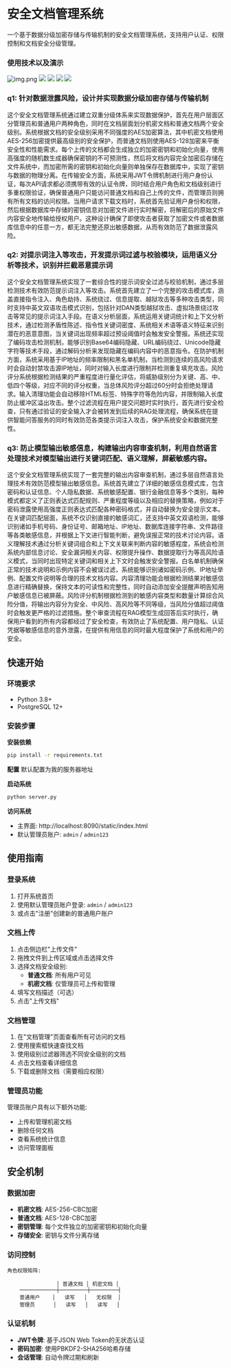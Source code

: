 # 安全文档管理系统

一个基于数据分级加密存储与传输机制的安全文档管理系统，支持用户认证、权限控制和文档安全分级管理。
### 使用技术以及演示
![img.png](img.png)
![](./data/d1.png)
![](./data/d2.png)
![](./data/d3.png)
![](./data/d4.png)
### q1: 针对数据泄露风险，设计并实现数据分级加密存储与传输机制
这个安全文档管理系统通过建立双重分级体系来实现数据保护，首先在用户层面区分管理员和普通用户两种角色，同时在文档层面划分机密文档和普通文档两个安全级别。系统根据文档的安全级别采用不同强度的AES加密算法，其中机密文档使用AES-256加密提供最高级别的安全保护，而普通文档则使用AES-128加密来平衡安全性和性能需求。每个上传的文档都会生成独立的加密密钥和初始化向量，使用高强度的随机数生成器确保密钥的不可预测性，然后将文档内容完全加密后存储在文件系统中，而加密所需的密钥和初始化向量则单独保存在数据库中，实现了密钥与数据的物理分离。在传输安全方面，系统采用JWT令牌机制进行用户身份认证，每次API请求都必须携带有效的认证令牌，同时结合用户角色和文档级别进行多重权限验证，确保普通用户只能访问普通文档和自己上传的文件，而管理员则拥有所有文档的访问权限。当用户请求下载文档时，系统首先验证用户身份和权限，然后根据数据库中存储的密钥信息对加密文件进行实时解密，将解密后的原始文件内容安全地传输给授权用户。这种设计确保了即使攻击者获取了加密文件或者数据库信息中的任意一方，都无法完整还原出敏感数据，从而有效防范了数据泄露风险。
### q2: 对提示词注入等攻击，开发提示词过滤与校验模块，运用语义分析等技术，识别并拦截恶意提示词
这个安全文档管理系统实现了一套综合性的提示词安全过滤与校验机制，通过多层检测技术有效防范提示词注入等攻击。系统首先建立了一个完整的攻击模式库，涵盖直接指令注入、角色劫持、系统绕过、信息提取、越狱攻击等多种攻击类型，同时支持中英文双语攻击模式识别，包括针对DAN类型越狱攻击、虚拟场景绕过攻击等常见的提示词注入手段。在语义分析层面，系统运用关键词统计和上下文分析技术，通过检测矛盾性陈述、指令性关键词密度、系统相关术语等语义特征来识别潜在的恶意意图，当关键词出现频率超过预设阈值时会触发安全警报。系统还实现了编码攻击检测机制，能够识别Base64编码隐藏、URL编码绕过、Unicode隐藏字符等技术手段，通过解码分析来发现隐藏在编码内容中的恶意指令。在防护机制方面，系统采用基于IP地址的频率限制和黑名单机制，当检测到连续的高风险请求时会自动封禁攻击源IP地址，同时对输入长度进行限制并检测重复填充攻击。风险评分系统根据检测结果的严重程度进行量化评估，将威胁级别分为关键、高、中、低四个等级，对应不同的评分权重，当总体风险评分超过60分时会拒绝处理请求。输入清理功能会自动移除HTML标签、特殊字符等危险内容，并限制输入长度防止缓冲区溢出攻击。整个过滤流程在用户提交问题时实时执行，首先进行安全检查，只有通过验证的安全输入才会被转发到后续的RAG处理流程，确保系统在提供智能问答服务的同时有效防范各类提示词注入攻击，保护系统安全和数据完整性。
### q3: 防止模型输出敏感信息，构建输出内容审查机制，利用自然语言处理技术对模型输出进行关键词匹配、语义理解，屏蔽敏感内容。
这个安全文档管理系统实现了一套完整的输出内容审查机制，通过多层自然语言处理技术有效防范模型输出敏感信息。系统首先建立了详细的敏感信息模式库，包含密码和认证信息、个人隐私数据、系统敏感配置、银行金融信息等多个类别，每种模式都定义了正则表达式匹配规则、严重程度等级以及相应的替换策略，例如对于密码泄露使用高强度正则表达式匹配各种密码格式，并自动替换为安全提示文本。在关键词匹配层面，系统不仅识别直接的敏感词汇，还支持中英文双语检测，能够识别诸如手机号码、身份证号、邮箱地址、IP地址、数据库连接字符串、文件路径等各类敏感信息，并根据上下文进行智能判断，避免误报正常的技术讨论内容。语义理解技术通过分析关键词组合和上下文关联来判断内容的敏感程度，系统会检测系统内部信息讨论、安全漏洞相关内容、权限提升操作、数据提取行为等高风险语义模式，当同时出现特定关键词和相关上下文时会触发安全警报。白名单机制确保正常的技术说明和示例内容不会被误过滤，系统能够识别诸如密码示例、IP地址举例、配置文件说明等合理的技术文档内容。内容清理功能会根据检测结果对敏感信息进行精确替换，保持文本的可读性和完整性，同时自动添加安全提醒声明告知用户敏感信息已被屏蔽。风险评分机制根据检测到的敏感内容类型和数量计算综合风险分值，将输出内容分为安全、中风险、高风险等不同等级，当风险分值超过阈值时会触发更严格的过滤措施。整个审查流程在RAG模型生成回答后实时执行，确保用户看到的所有内容都经过了安全检查，有效防止了系统配置、用户隐私、认证凭据等敏感信息的意外泄露，在提供有用信息的同时最大程度保护了系统和用户的安全。
## 快速开始

### 环境要求

- Python 3.8+
- PostgreSQL 12+

### 安装步骤

**安装依赖**
   ```bash
   pip install -r requirements.txt
   ```

**配置**
   默认配置为我的服务器地址

**启动系统**
   ```bash
   python server.py
   ```

**访问系统**
   - 主界面: http://localhost:8090/static/index.html
   - 默认管理员账户: `admin` / `admin123`

## 使用指南

### 登录系统

1. 打开系统首页
2. 使用默认管理员账户登录: `admin` / `admin123`
3. 或点击"注册"创建新的普通用户账户

### 文档上传

1. 点击侧边栏"上传文件"
2. 拖拽文件到上传区域或点击选择文件
3. 选择文档安全级别:
   - **普通文档**: 所有用户可见
   - **机密文档**: 仅管理员可上传和管理
4. 填写文档描述（可选）
5. 点击"上传文档"

### 文档管理

1. 在"文档管理"页面查看所有可访问的文档
2. 使用搜索框快速查找文档
3. 使用级别过滤器筛选不同安全级别的文档
4. 点击文档查看详细信息
5. 下载或删除文档（需要相应权限）

### 管理员功能

管理员账户具有以下额外功能:
- 上传和管理机密文档
- 删除任何文档
- 查看系统统计信息
- 访问管理面板

## 安全机制

### 数据加密

- **机密文档**: AES-256-CBC加密
- **普通文档**: AES-128-CBC加密
- **密钥管理**: 每个文件独立的加密密钥和初始化向量
- **存储安全**: 密钥与文件分离存储

### 访问控制

```
角色权限矩阵:

                │ 普通文档 │ 机密文档 │
    ────────────┼─────────┼─────────┤
    普通用户    │   读写   │   无权限  │
    管理员      │   读写   │   读写   │
```

### 认证机制

- **JWT令牌**: 基于JSON Web Token的无状态认证
- **密码加密**: 使用PBKDF2-SHA256哈希存储
- **会话管理**: 自动令牌过期和刷新

